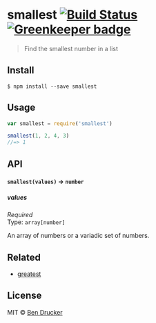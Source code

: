 # smallest [![Build Status](https://travis-ci.org/bendrucker/smallest.svg?branch=master)](https://travis-ci.org/bendrucker/smallest) [![Greenkeeper badge](https://badges.greenkeeper.io/bendrucker/smallest.svg)](https://greenkeeper.io/)

> Find the smallest number in a list


## Install

```
$ npm install --save smallest
```


## Usage

```js
var smallest = require('smallest')

smallest(1, 2, 4, 3)
//=> 1
```

## API

#### `smallest(values)` -> `number`

##### values

*Required*  
Type: `array[number]`

An array of numbers or a variadic set of numbers.

## Related

* [greatest](https://github.com/bendrucker/greatest)

## License

MIT © [Ben Drucker](http://bendrucker.me)
